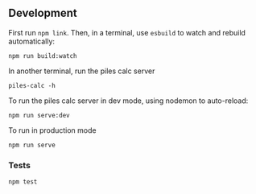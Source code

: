 ## Development

First run `npm link`.  Then, in a terminal, use `esbuild` to watch and rebuild
automatically:

    npm run build:watch

In another terminal, run the piles calc server

    piles-calc -h

To run the piles calc server in dev mode, using nodemon to auto-reload:

    npm run serve:dev

To run in production mode

    npm run serve


### Tests

    npm test
